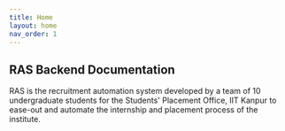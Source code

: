 ```yaml
---
title: Home
layout: home
nav_order: 1
---
```

## RAS Backend Documentation
RAS is the recruitment automation system developed by a team of 10 undergraduate students for the Students' Placement Office, IIT Kanpur to ease-out and automate the internship and placement process of the institute.

